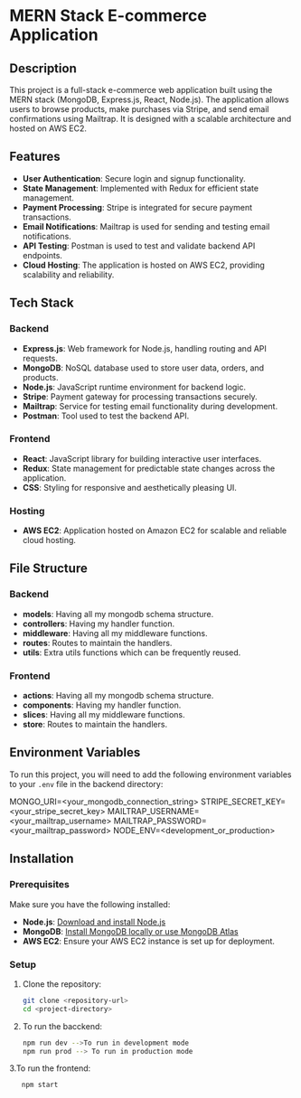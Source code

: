 # MERN Stack E-commerce Application

## Description
This project is a full-stack e-commerce web application built using the MERN stack (MongoDB, Express.js, React, Node.js). The application allows users to browse products, make purchases via Stripe, and send email confirmations using Mailtrap. It is designed with a scalable architecture and hosted on AWS EC2.

## Features
- **User Authentication**: Secure login and signup functionality.
- **State Management**: Implemented with Redux for efficient state management.
- **Payment Processing**: Stripe is integrated for secure payment transactions.
- **Email Notifications**: Mailtrap is used for sending and testing email notifications.
- **API Testing**: Postman is used to test and validate backend API endpoints.
- **Cloud Hosting**: The application is hosted on AWS EC2, providing scalability and reliability.

## Tech Stack

### Backend
- **Express.js**: Web framework for Node.js, handling routing and API requests.
- **MongoDB**: NoSQL database used to store user data, orders, and products.
- **Node.js**: JavaScript runtime environment for backend logic.
- **Stripe**: Payment gateway for processing transactions securely.
- **Mailtrap**: Service for testing email functionality during development.
- **Postman**: Tool used to test the backend API.

### Frontend
- **React**: JavaScript library for building interactive user interfaces.
- **Redux**: State management for predictable state changes across the application.
- **CSS**: Styling for responsive and aesthetically pleasing UI.

### Hosting
- **AWS EC2**: Application hosted on Amazon EC2 for scalable and reliable cloud hosting.

## File Structure

### Backend
- **models**: Having all my mongodb schema structure.
- **controllers**: Having my handler function.
- **middleware**: Having all my middleware functions.
- **routes**: Routes to maintain the handlers.
- **utils**: Extra utils functions which can be frequently reused.


### Frontend
- **actions**: Having all my mongodb schema structure.
- **components**: Having my handler function.
- **slices**: Having all my middleware functions.
- **store**: Routes to maintain the handlers.

## Environment Variables
To run this project, you will need to add the following environment variables to your `.env` file in the backend directory:

MONGO_URI=<your_mongodb_connection_string> STRIPE_SECRET_KEY=<your_stripe_secret_key> MAILTRAP_USERNAME=<your_mailtrap_username> MAILTRAP_PASSWORD=<your_mailtrap_password> NODE_ENV=<development_or_production>


## Installation

### Prerequisites
Make sure you have the following installed:
- **Node.js**: [Download and install Node.js](https://nodejs.org/en/download/)
- **MongoDB**: [Install MongoDB locally or use MongoDB Atlas](https://www.mongodb.com/cloud/atlas)
- **AWS EC2**: Ensure your AWS EC2 instance is set up for deployment.

### Setup

1. Clone the repository:
   ```bash
   git clone <repository-url>
   cd <project-directory>

2. To run the bacckend:
   ```bash
   npm run dev -->To run in development mode
   npm run prod --> To run in production mode

3.To run the frontend:
```bash
   npm start
